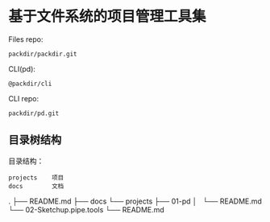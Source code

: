 
# 基于文件系统的项目管理工具集

Files repo:

    packdir/packdir.git

CLI(pd):

    @packdir/cli

CLI repo:

    packdir/pd.git


## 目录树结构

目录结构：

    projects    项目
    docs        文档

.
├── README.md
├── docs
└── projects
    ├── 01-pd
    │   └── README.md
    └── 02-Sketchup.pipe.tools
        └── README.md








